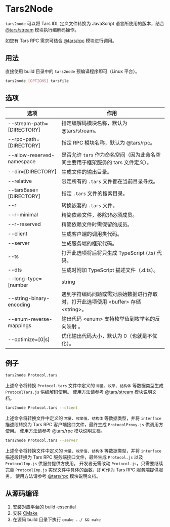 # Tars2Node

`tars2node` 可以将 Tars IDL 定义文件转换为 JavaScript 语言所使用的版本，结合 [@tars/stream](https://www.npmjs.com/package/@tars/stream) 模块执行编解码操作。

如您有 Tars RPC 需求可结合 [@tars/rpc](https://www.npmjs.com/package/@tars/rpc) 模块进行调用。

## 用法

直接使用 build 目录中的 `tars2node` 预编译程序即可（Linux 平台）。

```bash
tars2node [OPTIONS] tarsfile
```

## 选项

| 选项 | 作用 |
| ------------- | ------------- |
| --stream-path=[DIRECTORY]              | 指定编解码模块名称，默认为 @tars/stream。 |
| --rpc-path=[DIRECTORY]                 | 指定 RPC 模块名称，默认为 @tars/rpc。 |
| --allow-reserved-namespace             | 是否允许 `tars` 作为命名空间（因为此命名空间主要用于框架服务的 tars 文件定义）。 |
| --dir=[DIRECTORY]                      | 生成文件的输出目录。 |
| --relative                             | 限定所有的 `.tars` 文件都在当前目录寻找。|
| --tarsBase=[DIRECTORY]                 | 指定 `.tars` 文件的搜索目录。|
| --r                                    | 转换嵌套的 `.tars` 文件。|
| --r-minimal                            | 精简依赖文件，移除非必须成员。|
| --r-reserved                           | 精简依赖文件时需保留的成员。|
| --client                               | 生成客户端的调用类代码。|
| --server                               | 生成服务端的框架代码。|
| --ts                                   | 打开此选项将后将只生成 TypeScript (.ts) 代码。|
| --dts                                  | 生成时附加 TypeScript 描述文件（.d.ts）。|
| --long-type=[number|string|bigint]     | 可选择使用 \<Number\|String\|BigInt\> 表达 \<long\> 类型，默认值为 \<Number\>。|
| --string-binary-encoding               | 遇到字符编码问题或需对原始数据进行存取时，打开此选项使用 \<buffer\> 存储 \<string\>。|
| --enum-reverse-mappings                | 输出代码 \<enum\> 支持枚举值到枚举名的反向映射 。|
| --optimize=[0\|s]                      | 优化输出代码大小，默认为 0（也就是不优化）。|

## 例子

```bash
tars2node Protocol.tars
```

上述命令将转换 `Protocol.tars` 文件中定义的 `常量`、`枚举`、`结构体` 等数据类型生成 `ProtocolTars.js` 供编解码使用。
使用方法请参考 [@tars/stream](https://www.npmjs.com/package/@tars/stream) 模块说明文档。

```bash
tars2node Protocol.tars --client
```

上述命令将转换文件中定义的 `常量`、`枚举值`、`结构体` 等数据类型，并将 `interface` 描述段转换为 Tars RPC 客户端接口文件，最终生成 `ProtocolProxy.js` 供调用方使用。
使用方法请参考 [@tars/rpc](https://www.npmjs.com/package/@tars/rpc) 模块说明文档。

```bash
tars2node Protocol.tars --server
```

上述命令将转换文件中定义的 `常量`、`枚举值`、`结构体` 等数据类型，并将 `interface` 描述段转换为 Tars RPC 服务端接口文件，最终生成 `Protocol.js` 以及 `ProtocolImp.js` 供服务提供方使用。
开发者无需改动 `Protocol.js`，只需要继续完善 `ProtocolImp.js` 实现文件中具体的函数，即可作为 Tars RPC 服务端提供服务。
使用方法请参考 [@tars/rpc](https://www.npmjs.com/package/@tars/rpc) 模块说明文档。

## 从源码编译

1. 安装对应平台的 build-essential
2. 安装 [CMake](https://cmake.org/)
3. 在源码 build 目录下执行 `cmake ../ && make`

